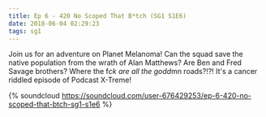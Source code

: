 ```yaml
---
title: Ep 6 - 420 No Scoped That B*tch (SG1 S1E6)
date: 2018-06-04 02:29:23
tags: sg1
---
```


Join us for an adventure on Planet Melanoma! Can the squad save the native population from the wrath of Alan Matthews? Are Ben and Fred Savage brothers? Where the f*ck are all the godd*mn roads?!?! It's a cancer riddled episode of Podcast X-Treme!

{% soundcloud https://soundcloud.com/user-676429253/ep-6-420-no-scoped-that-btch-sg1-s1e6 %}